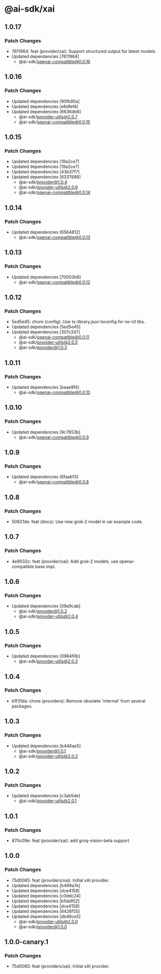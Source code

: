 # @ai-sdk/xai

## 1.0.17

### Patch Changes

- 7611964: feat (provider/xai): Support structured output for latest models.
- Updated dependencies [7611964]
  - @ai-sdk/openai-compatible@0.0.16

## 1.0.16

### Patch Changes

- Updated dependencies [90fb95a]
- Updated dependencies [e6dfef4]
- Updated dependencies [6636db6]
  - @ai-sdk/provider-utils@2.0.7
  - @ai-sdk/openai-compatible@0.0.15

## 1.0.15

### Patch Changes

- Updated dependencies [19a2ce7]
- Updated dependencies [19a2ce7]
- Updated dependencies [43b37f7]
- Updated dependencies [6337688]
  - @ai-sdk/provider@1.0.4
  - @ai-sdk/provider-utils@2.0.6
  - @ai-sdk/openai-compatible@0.0.14

## 1.0.14

### Patch Changes

- Updated dependencies [6564812]
  - @ai-sdk/openai-compatible@0.0.13

## 1.0.13

### Patch Changes

- Updated dependencies [70003b8]
  - @ai-sdk/openai-compatible@0.0.12

## 1.0.12

### Patch Changes

- 5ed5e45: chore (config): Use ts-library.json tsconfig for no-UI libs.
- Updated dependencies [5ed5e45]
- Updated dependencies [307c247]
  - @ai-sdk/openai-compatible@0.0.11
  - @ai-sdk/provider-utils@2.0.5
  - @ai-sdk/provider@1.0.3

## 1.0.11

### Patch Changes

- Updated dependencies [baae8f4]
  - @ai-sdk/openai-compatible@0.0.10

## 1.0.10

### Patch Changes

- Updated dependencies [9c7653b]
  - @ai-sdk/openai-compatible@0.0.9

## 1.0.9

### Patch Changes

- Updated dependencies [6faab13]
  - @ai-sdk/openai-compatible@0.0.8

## 1.0.8

### Patch Changes

- 50821de: feat (docs): Use new grok-2 model in xai example code.

## 1.0.7

### Patch Changes

- 4e9032c: feat (provider/xai): Add grok-2 models, use openai-compatible base impl.

## 1.0.6

### Patch Changes

- Updated dependencies [09a9cab]
  - @ai-sdk/provider@1.0.2
  - @ai-sdk/provider-utils@2.0.4

## 1.0.5

### Patch Changes

- Updated dependencies [0984f0b]
  - @ai-sdk/provider-utils@2.0.3

## 1.0.4

### Patch Changes

- b1f31da: chore (providers): Remove obsolete 'internal' from several packages.

## 1.0.3

### Patch Changes

- Updated dependencies [b446ae5]
  - @ai-sdk/provider@1.0.1
  - @ai-sdk/provider-utils@2.0.2

## 1.0.2

### Patch Changes

- Updated dependencies [c3ab5de]
  - @ai-sdk/provider-utils@2.0.1

## 1.0.1

### Patch Changes

- 870c09e: feat (provider/xai): add groq-vision-beta support

## 1.0.0

### Patch Changes

- 75d0065: feat (providers/xai): Initial xAI provider.
- Updated dependencies [b469a7e]
- Updated dependencies [dce4158]
- Updated dependencies [c0ddc24]
- Updated dependencies [b1da952]
- Updated dependencies [dce4158]
- Updated dependencies [8426f55]
- Updated dependencies [db46ce5]
  - @ai-sdk/provider-utils@2.0.0
  - @ai-sdk/provider@1.0.0

## 1.0.0-canary.1

### Patch Changes

- 75d0065: feat (providers/xai): Initial xAI provider.
